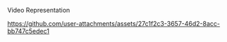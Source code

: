 Video Representation

https://github.com/user-attachments/assets/27c1f2c3-3657-46d2-8acc-bb747c5edec1

